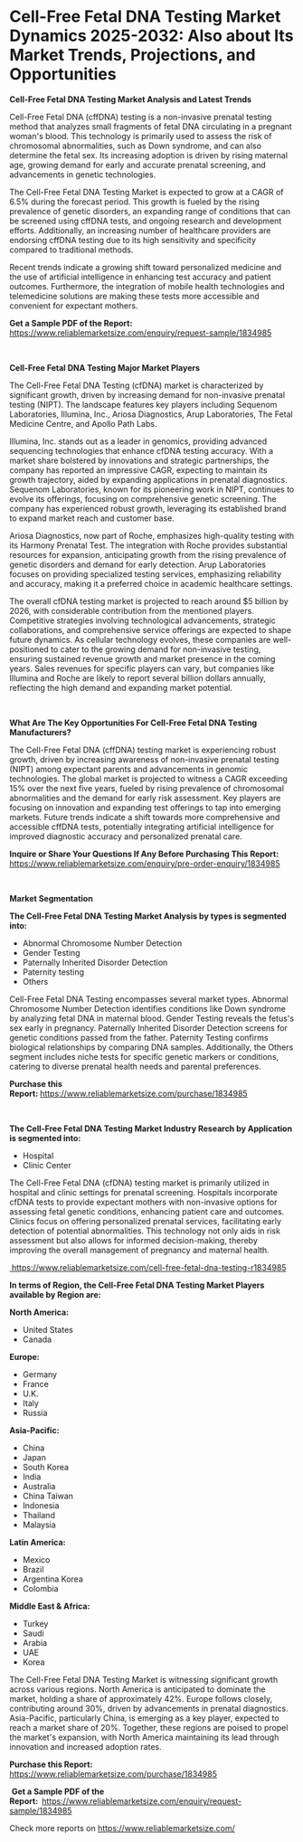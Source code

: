 <p><h1>Cell-Free Fetal DNA Testing Market Dynamics 2025-2032: Also about Its Market Trends, Projections, and Opportunities</h1></p><p><strong>Cell-Free Fetal DNA Testing Market Analysis and Latest Trends</strong></p>
<p><p>Cell-Free Fetal DNA (cffDNA) testing is a non-invasive prenatal testing method that analyzes small fragments of fetal DNA circulating in a pregnant woman's blood. This technology is primarily used to assess the risk of chromosomal abnormalities, such as Down syndrome, and can also determine the fetal sex. Its increasing adoption is driven by rising maternal age, growing demand for early and accurate prenatal screening, and advancements in genetic technologies.</p><p>The Cell-Free Fetal DNA Testing Market is expected to grow at a CAGR of 6.5% during the forecast period. This growth is fueled by the rising prevalence of genetic disorders, an expanding range of conditions that can be screened using cffDNA tests, and ongoing research and development efforts. Additionally, an increasing number of healthcare providers are endorsing cffDNA testing due to its high sensitivity and specificity compared to traditional methods. </p><p>Recent trends indicate a growing shift toward personalized medicine and the use of artificial intelligence in enhancing test accuracy and patient outcomes. Furthermore, the integration of mobile health technologies and telemedicine solutions are making these tests more accessible and convenient for expectant mothers.</p></p>
<p><strong>Get a Sample PDF of the Report:&nbsp;</strong> <a href="https://www.reliablemarketsize.com/enquiry/request-sample/1834985?utm_campaign=3572&utm_medium=2&utm_source=Github&utm_content=ia&utm_term=26032025&utm_id=cell-free-fetal-dna-testing">https://www.reliablemarketsize.com/enquiry/request-sample/1834985</a></p>
<p>&nbsp;</p>
<p><strong>Cell-Free Fetal DNA Testing Major Market Players</strong></p>
<p><p>The Cell-Free Fetal DNA Testing (cfDNA) market is characterized by significant growth, driven by increasing demand for non-invasive prenatal testing (NIPT). The landscape features key players including Sequenom Laboratories, Illumina, Inc., Ariosa Diagnostics, Arup Laboratories, The Fetal Medicine Centre, and Apollo Path Labs.</p><p>Illumina, Inc. stands out as a leader in genomics, providing advanced sequencing technologies that enhance cfDNA testing accuracy. With a market share bolstered by innovations and strategic partnerships, the company has reported an impressive CAGR, expecting to maintain its growth trajectory, aided by expanding applications in prenatal diagnostics. Sequenom Laboratories, known for its pioneering work in NIPT, continues to evolve its offerings, focusing on comprehensive genetic screening. The company has experienced robust growth, leveraging its established brand to expand market reach and customer base.</p><p>Ariosa Diagnostics, now part of Roche, emphasizes high-quality testing with its Harmony Prenatal Test. The integration with Roche provides substantial resources for expansion, anticipating growth from the rising prevalence of genetic disorders and demand for early detection. Arup Laboratories focuses on providing specialized testing services, emphasizing reliability and accuracy, making it a preferred choice in academic healthcare settings.</p><p>The overall cfDNA testing market is projected to reach around $5 billion by 2026, with considerable contribution from the mentioned players. Competitive strategies involving technological advancements, strategic collaborations, and comprehensive service offerings are expected to shape future dynamics. As cellular technology evolves, these companies are well-positioned to cater to the growing demand for non-invasive testing, ensuring sustained revenue growth and market presence in the coming years. Sales revenues for specific players can vary, but companies like Illumina and Roche are likely to report several billion dollars annually, reflecting the high demand and expanding market potential.</p></p>
<p>&nbsp;</p>
<p><strong>What Are The Key Opportunities For Cell-Free Fetal DNA Testing Manufacturers?</strong></p>
<p><p>The Cell-Free Fetal DNA (cffDNA) testing market is experiencing robust growth, driven by increasing awareness of non-invasive prenatal testing (NIPT) among expectant parents and advancements in genomic technologies. The global market is projected to witness a CAGR exceeding 15% over the next five years, fueled by rising prevalence of chromosomal abnormalities and the demand for early risk assessment. Key players are focusing on innovation and expanding test offerings to tap into emerging markets. Future trends indicate a shift towards more comprehensive and accessible cffDNA tests, potentially integrating artificial intelligence for improved diagnostic accuracy and personalized prenatal care.</p></p>
<p><strong>Inquire or Share Your Questions If Any Before Purchasing This Report:</strong> <a href="https://www.reliablemarketsize.com/enquiry/pre-order-enquiry/1834985?utm_campaign=3572&utm_medium=2&utm_source=Github&utm_content=ia&utm_term=26032025&utm_id=cell-free-fetal-dna-testing">https://www.reliablemarketsize.com/enquiry/pre-order-enquiry/1834985</a></p>
<p>&nbsp;</p>
<p><strong>Market Segmentation</strong></p>
<p><strong>The Cell-Free Fetal DNA Testing Market Analysis by types is segmented into:</strong></p>
<p><ul><li>Abnormal Chromosome Number Detection</li><li>Gender Testing</li><li>Paternally Inherited Disorder Detection</li><li>Paternity testing</li><li>Others</li></ul></p>
<p><p>Cell-Free Fetal DNA Testing encompasses several market types. Abnormal Chromosome Number Detection identifies conditions like Down syndrome by analyzing fetal DNA in maternal blood. Gender Testing reveals the fetus's sex early in pregnancy. Paternally Inherited Disorder Detection screens for genetic conditions passed from the father. Paternity Testing confirms biological relationships by comparing DNA samples. Additionally, the Others segment includes niche tests for specific genetic markers or conditions, catering to diverse prenatal health needs and parental preferences.</p></p>
<p><strong>Purchase this Report:&nbsp;</strong><a href="https://www.reliablemarketsize.com/purchase/1834985?utm_campaign=3572&utm_medium=2&utm_source=Github&utm_content=ia&utm_term=26032025&utm_id=cell-free-fetal-dna-testing">https://www.reliablemarketsize.com/purchase/1834985</a></p>
<p>&nbsp;</p>
<p><strong>The Cell-Free Fetal DNA Testing Market Industry Research by Application is segmented into:</strong></p>
<p><ul><li>Hospital</li><li>Clinic Center</li></ul></p>
<p><p>The Cell-Free Fetal DNA (cfDNA) testing market is primarily utilized in hospital and clinic settings for prenatal screening. Hospitals incorporate cfDNA tests to provide expectant mothers with non-invasive options for assessing fetal genetic conditions, enhancing patient care and outcomes. Clinics focus on offering personalized prenatal services, facilitating early detection of potential abnormalities. This technology not only aids in risk assessment but also allows for informed decision-making, thereby improving the overall management of pregnancy and maternal health.</p></p>
<p><a href="https://www.reliablemarketsize.com/cell-free-fetal-dna-testing-r1834985?utm_campaign=3572&utm_medium=2&utm_source=Github&utm_content=ia&utm_term=26032025&utm_id=cell-free-fetal-dna-testing">&nbsp;https://www.reliablemarketsize.com/cell-free-fetal-dna-testing-r1834985</a></p>
<p><strong>In terms of Region, the Cell-Free Fetal DNA Testing Market Players available by Region are:</strong></p>
<p>
    <p> <strong> North America: </strong>
        <ul>
            <li>United States</li>
            <li>Canada</li>
        </ul>
        </p> 
    <p> <strong> Europe: </strong>
        <ul>
            <li>Germany</li>
            <li>France</li>
            <li>U.K.</li>
            <li>Italy</li>
            <li>Russia</li>
        </ul>
        </p> 
    <p> <strong> Asia-Pacific: </strong>
        <ul>
            <li>China</li>
            <li>Japan</li>
            <li>South Korea</li>
            <li>India</li>
            <li>Australia</li>
            <li>China Taiwan</li>
            <li>Indonesia</li>
            <li>Thailand</li>
            <li>Malaysia</li>
        </ul>
        </p> 
    <p> <strong> Latin America: </strong>
        <ul>
            <li>Mexico</li>
            <li>Brazil</li>
            <li>Argentina Korea</li>
            <li>Colombia</li>
        </ul>
        </p> 
    <p> <strong> Middle East & Africa: </strong>
        <ul>
            <li>Turkey</li>
            <li>Saudi</li>
            <li>Arabia</li>
            <li>UAE</li>
            <li>Korea</li>
        </ul>
    </p>
    </p>
<p><p>The Cell-Free Fetal DNA Testing Market is witnessing significant growth across various regions. North America is anticipated to dominate the market, holding a share of approximately 42%. Europe follows closely, contributing around 30%, driven by advancements in prenatal diagnostics. Asia-Pacific, particularly China, is emerging as a key player, expected to reach a market share of 20%. Together, these regions are poised to propel the market's expansion, with North America maintaining its lead through innovation and increased adoption rates.</p></p>
<p><strong>Purchase this Report: </strong><a href="https://www.reliablemarketsize.com/purchase/1834985?utm_campaign=3572&utm_medium=2&utm_source=Github&utm_content=ia&utm_term=26032025&utm_id=cell-free-fetal-dna-testing">https://www.reliablemarketsize.com/purchase/1834985</a></p>
<p>&nbsp;<strong>Get a Sample PDF of the Report:&nbsp;&nbsp;</strong><a href="https://www.reliablemarketsize.com/enquiry/request-sample/1834985?utm_campaign=3572&utm_medium=2&utm_source=Github&utm_content=ia&utm_term=26032025&utm_id=cell-free-fetal-dna-testing">https://www.reliablemarketsize.com/enquiry/request-sample/1834985</a></p>
<p><strong></strong></p>
<p>Check more reports on <a href="https://www.reliablemarketsize.com/?utm_campaign=3572&utm_medium=2&utm_source=Github&utm_content=ia&utm_term=26032025&utm_id=cell-free-fetal-dna-testing">https://www.reliablemarketsize.com/</a></p>